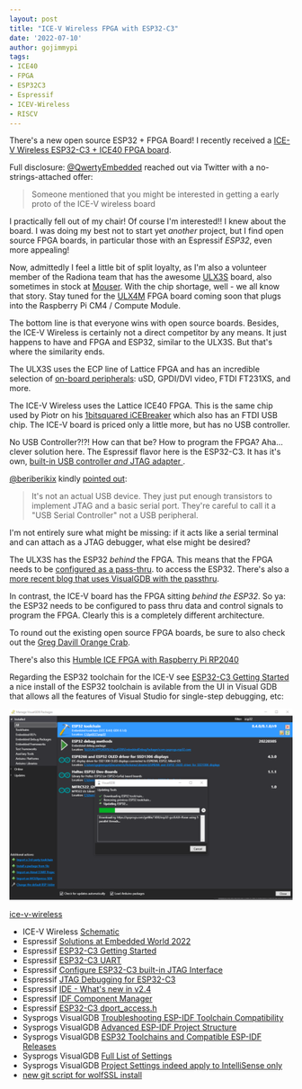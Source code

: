 ```yaml
---
layout: post
title: "ICE-V Wireless FPGA with ESP32-C3"
date: '2022-07-10'
author: gojimmypi
tags:
- ICE40
- FPGA
- ESP32C3
- Espressif
- ICEV-Wireless
- RISCV
---
```


There's a new open source ESP32 + FPGA Board! I recently received a [ICE-V Wireless ESP32-C3 + ICE40 FPGA board](https://groupgets.com/campaigns/1036-ice-v-wireless).



Full disclosure: [@QwertyEmbedded](https://twitter.com/qwertyembedded) reached out via Twitter with a no-strings-attached offer:

> Someone mentioned that you might be interested in getting a early proto of the ICE-V wireless board

I practically fell out of my chair! Of course I'm interested!! I knew about the board. I was doing my best not to start yet
_another_ project, but I find open source FPGA boards, in particular those with an Espressif *ESP32*, even more appealing!

Now, admittedly I feel a little bit of split loyalty, as I'm also a volunteer member of the Radiona team that has the awesome
[ULX3S](https://www.crowdsupply.com/radiona/ulx3s) board, also sometimes in stock at [Mouser](https://www.mouser.com/c/?q=ulx3s). 
With the chip shortage, well - we all know that story. Stay tuned for the [ULX4M](https://intergalaktik.eu/news/ulx4s-ld-v0-0-1)
FPGA board coming soon that plugs into the Raspberry Pi CM4 / Compute Module.

The bottom line is that everyone wins with open source boards. Besides, the ICE-V Wireless is certainly not a direct competitor
by any means. It just happens to have and FPGA and ESP32, similar to the ULX3S. But that's where the similarity ends.

The ULX3S uses the ECP line of Lattice FPGA and has an incredible selection of [on-board peripherals](https://radiona.org/ulx3s/): 
uSD, GPDI/DVI video, FTDI FT231XS, and more. 

The ICE-V Wireless uses the Lattice ICE40 FPGA. This is the same chip used by Piotr on his [1bitsquared iCEBreaker](https://1bitsquared.com/products/icebreaker) 
which also has an FTDI USB chip. The ICE-V board is priced only a little more, but has no USB controller.

No USB Controller?!?! How can that be? How to program the FPGA? Aha... clever solution here. The Espressif flavor here is the
ESP32-C3. It has it's own, [built-in USB controller *and* JTAG adapter ](https://twitter.com/gojimmypi/status/1543470855442747392?s=20&t=yni6VTW1GU0cXj3xSxaobA). 

[@beriberikix](https://twitter.com/beriberikix) kindly [pointed out](https://twitter.com/beriberikix/status/1543611207550001153):

> It's not an actual USB device. They just put enough transistors to implement JTAG and a basic serial port. They're careful to call it a "USB Serial Controller" not a USB peripheral.

I'm not entirely sure what might be missing: if it acts like a serial terminal and can attach as a JTAG debugger, what else might be desired?

The ULX3S has the ESP32 _behind_ the FPGA. This means that the FPGA needs to be [configured as a pass-thru](https://github.com/gojimmypi/ulx3s-examples/blob/master/VisualMicro/README.md).
to access the ESP32. There's also a [more recent blog that uses VisualGDB with the passthru](https://gojimmypi.github.io/SSH-to-ULX3S-ESP32/).

In contrast, the ICE-V board has the FPGA sitting _behind the ESP32_.  So ya: the ESP32 needs to be configured to pass thru
data and control signals to program the FPGA. Clearly this is a completely different architecture.

To round out the existing open source FPGA boards, be sure to also check out the [Greg Davill Orange Crab](https://1bitsquared.com/products/orangecrab).

There's also this [Humble ICE FPGA with Raspberry Pi RP2040](https://twitter.com/mkvenkit/status/1544948344191066112)

Regarding the ESP32 toolchain for the ICE-V see [ESP32-C3 Getting Started](https://docs.espressif.com/projects/esp-idf/en/latest/esp32c3/get-started/index.html)
a nice install of the ESP32 toolchain is avilable from the UI in Visual GDB that allows all the features of Visual Studio for single-step debugging, etc:

![toolchain_refresh.png](../images/VisualGDB/toolchain_refresh.png)




[ice-v-wireless](https://groupgets.com/campaigns/1036-ice-v-wireless)

- ICE-V Wireless [Schematic](https://github.com/ICE-V-Wireless/ICE-V-Wireless/blob/main/docs/esp32c3_fpga_schematic.pdf)
- Espressif [Solutions at Embedded World 2022](https://www.youtube.com/watch?v=j9IOdgxVcE0&t=47s)
- Espressif [ESP32-C3 Getting Started](https://docs.espressif.com/projects/esp-idf/en/v4.4.1/esp32c3/get-started/index.html)
- Espressif [ESP32-C3 UART](https://docs.espressif.com/projects/esp-idf/en/latest/esp32c3/api-reference/peripherals/uart.html)
- Espressif [Configure ESP32-C3 built-in JTAG Interface](https://docs.espressif.com/projects/esp-idf/en/v4.4.1/esp32c3/api-guides/jtag-debugging/configure-builtin-jtag.html)
- Espressif [JTAG Debugging for ESP32-C3](https://docs.espressif.com/projects/esp-idf/en/latest/esp32c3/api-guides/jtag-debugging/index.html)
- Espressif [IDE - What's new in v2.4](https://blog.espressif.com/espressif-ide-and-whats-new-in-v2-4-0-part-1-7ea84340a819)
- Espressif [IDF Component Manager](https://docs.espressif.com/projects/esp-idf/en/latest/esp32/api-guides/tools/idf-component-manager.html)
- Espressif [ESP32-C3 dport_access.h](https://github.com/espressif/esp-idf/blob/release/v4.4/components/soc/esp32c3/include/soc/dport_access.h)
- Sysprogs VisualGDB [Troubleshooting ESP-IDF Toolchain Compatibility](https://visualgdb.com/documentation/espidf/#troubleshooting)
- Sysprogs VisualGDB [Advanced ESP-IDF Project Structure](https://visualgdb.com/documentation/espidf/)
- Sysprogs VisualGDB [ESP32 Toolchains and Compatible ESP-IDF Releases](https://visualgdb.com/support/esp32/)
- Sysprogs VisualGDB [Full List of Settings](https://visualgdb.com/settings/)
- Sysprogs VisualGDB [Project Settings indeed apply to IntelliSense only](https://sysprogs.com/w/forums/topic/preprocessor-definitions/#post-2278)
- [new git script for wolfSSL install](https://github.com/gojimmypi/esp-idf/tree/PR_wolfssl_component/components/wolfssl)